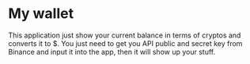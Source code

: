 # My wallet
This application just show your current balance in terms of cryptos and converts it to $.
You just need to get you API public and secret key from Binance and input it into the app, then it will show up your stuff.
